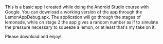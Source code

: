 This is a basic app I created while doing the Android Studio course with Google.
You can download a working version of the app through the LemonAppDebug.apk.
The application will go through the stages of lemonade, while on stage 2 the app gives a random number as if to
simulate the pressure necessary to squeeze a lemon, or at least that's my take on it.

Please download and enjoy!
